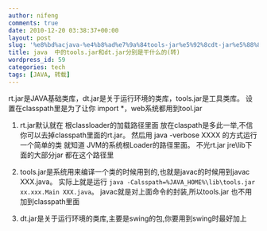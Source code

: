 ```yaml
---
author: nifeng
comments: true
date: 2010-12-20 03:38:37+00:00
layout: post
slug: '%e8%bd%acjava-%e4%b8%ad%e7%9a%84tools-jar%e5%92%8cdt-jar%e5%88%86%e5%88%ab%e6%98%af%e5%b9%b2%e4%bb%80%e4%b9%88%e7%9a%84'
title: java  中的tools.jar和dt.jar分别是干什么的(转)
wordpress_id: 59
categories: tech
tags: [JAVA, 转载]
---
```


rt.jar是JAVA基础类库，dt.jar是关于运行环境的类库，tools.jar是工具类库。
设置在classpath里是为了让你 import \*，web系统都用到tool.jar

1.  rt.jar默认就在 根classloader的加载路径里面 放在claspath是多此一举,不信你可以去掉classpath里面的rt.jar。
    然后用 java -verbose XXXX 的方式运行一个简单的类 就知道 JVM的系统根Loader的路径里面。
    不光rt.jar jre\lib下面的大部分jar 都在这个路径里

2.  tools.jar是系统用来编译一个类的时候用到的,也就是javac的时候用到javac XXX.java。
    实际上就是运行
    `java -Calsspath=%JAVA_HOME%\lib\tools.jar xx.xxx.Main XXX.java`。
    javac就是对上面命令的封装,所以tools.jar 也不用加到classpath里面

3.  dt.jar是关于运行环境的类库,主要是swing的包,你要用到swing时最好加上
